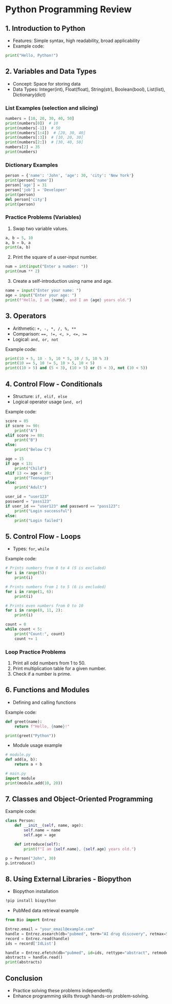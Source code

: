 # Python Programming Review

## 1. Introduction to Python
- Features: Simple syntax, high readability, broad applicability
- Example code:
```python
print("Hello, Python!")
```

## 2. Variables and Data Types
- Concept: Space for storing data
- Data Types: Integer(int), Float(float), String(str), Boolean(bool), List(list), Dictionary(dict)

### List Examples (selection and slicing)
```python
numbers = [10, 20, 30, 40, 50]
print(numbers[0])  # 10
print(numbers[-1])  # 50
print(numbers[1:4])  # [20, 30, 40]
print(numbers[:3])  # [10, 20, 30]
print(numbers[2:])  # [30, 40, 50]
numbers[2] = 35
print(numbers)
```

### Dictionary Examples
```python
person = {'name': 'John', 'age': 30, 'city': 'New York'}
print(person['name'])
person['age'] = 31
person['job'] = 'Developer'
print(person)
del person['city']
print(person)
```

### Practice Problems (Variables)
1. Swap two variable values.
```python
a, b = 5, 10
a, b = b, a
print(a, b)
```
2. Print the square of a user-input number.
```python
num = int(input("Enter a number: "))
print(num ** 2)
```
3. Create a self-introduction using name and age.
```python
name = input("Enter your name: ")
age = input("Enter your age: ")
print(f"Hello, I am {name}, and I am {age} years old.")
```

## 3. Operators
- Arithmetic: `+, -, *, /, %, **`
- Comparison: `==, !=, <, >, <=, >=`
- Logical: `and, or, not`

Example code:
```python
print(10 + 5, 10 - 5, 10 * 5, 10 / 5, 10 % 3)
print(10 == 5, 10 != 5, 10 > 5, 10 < 5)
print((10 > 5) and (5 < 3), (10 > 5) or (5 < 3), not (10 < 5))
```

## 4. Control Flow - Conditionals
- Structure: `if, elif, else`
- Logical operator usage (`and, or`)

Example code:
```python
score = 85
if score >= 90:
    print("A")
elif score >= 80:
    print("B")
else:
    print("Below C")

age = 15
if age < 13:
    print("Child")
elif 13 <= age < 20:
    print("Teenager")
else:
    print("Adult")

user_id = "user123"
password = "pass123"
if user_id == "user123" and password == "pass123":
    print("Login successful")
else:
    print("Login failed")
```

## 5. Control Flow - Loops
- Types: `for`, `while`

Example code:
```python
# Prints numbers from 0 to 4 (5 is excluded)
for i in range(5):
    print(i)

# Prints numbers from 1 to 5 (6 is excluded)
for i in range(1, 6):
    print(i)

# Prints even numbers from 0 to 10
for i in range(0, 11, 2):
    print(i)

count = 0
while count < 5:
    print("Count:", count)
    count += 1
```

### Loop Practice Problems
1. Print all odd numbers from 1 to 50.
2. Print multiplication table for a given number.
3. Check if a number is prime.

## 6. Functions and Modules
- Defining and calling functions

Example code:
```python
def greet(name):
    return f"Hello, {name}!"

print(greet("Python"))
```
- Module usage example
```python
# module.py
def add(a, b):
    return a + b

# main.py
import module
print(module.add(10, 20))
```

## 7. Classes and Object-Oriented Programming

Example code:
```python
class Person:
    def __init__(self, name, age):
        self.name = name
        self.age = age

    def introduce(self):
        print(f"I am {self.name}, {self.age} years old.")

p = Person("John", 30)
p.introduce()
```

## 8. Using External Libraries - Biopython

- Biopython installation
```bash
!pip install biopython
```

- PubMed data retrieval example
```python
from Bio import Entrez

Entrez.email = "your_email@example.com"
handle = Entrez.esearch(db="pubmed", term="AI drug discovery", retmax=5)
record = Entrez.read(handle)
ids = record['IdList']

handle = Entrez.efetch(db="pubmed", id=ids, rettype="abstract", retmode="text")
abstracts = handle.read()
print(abstracts)
```

## Conclusion
- Practice solving these problems independently.
- Enhance programming skills through hands-on problem-solving.

